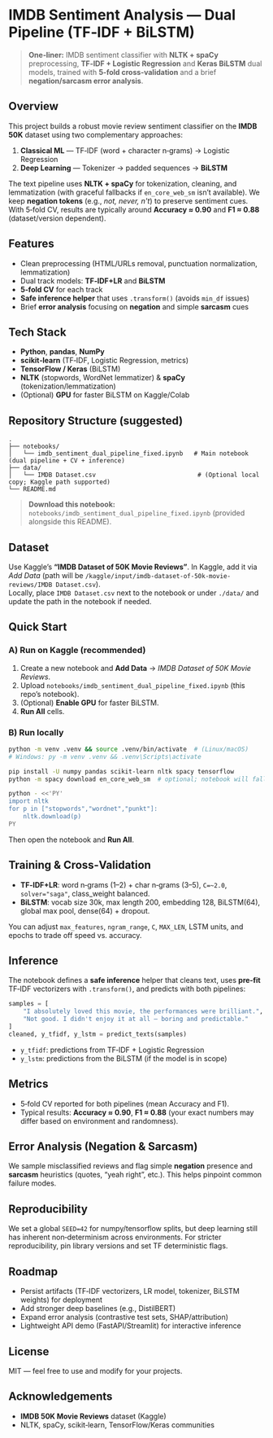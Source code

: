 # IMDB Sentiment Analysis — Dual Pipeline (TF‑IDF + BiLSTM)

> **One‑liner:** IMDB sentiment classifier with **NLTK + spaCy** preprocessing, **TF‑IDF + Logistic Regression** and **Keras BiLSTM** dual models, trained with **5‑fold cross‑validation** and a brief **negation/sarcasm error analysis**.

## Overview
This project builds a robust movie review sentiment classifier on the **IMDB 50K** dataset using two complementary approaches:
1. **Classical ML** — TF‑IDF (word + character n‑grams) → Logistic Regression  
2. **Deep Learning** — Tokenizer → padded sequences → **BiLSTM**

The text pipeline uses **NLTK + spaCy** for tokenization, cleaning, and lemmatization (with graceful fallbacks if `en_core_web_sm` isn’t available). We keep **negation tokens** (e.g., *not, never, n't*) to preserve sentiment cues.  
With 5‑fold CV, results are typically around **Accuracy ≈ 0.90** and **F1 ≈ 0.88** (dataset/version dependent).

## Features
- Clean preprocessing (HTML/URLs removal, punctuation normalization, lemmatization)
- Dual track models: **TF‑IDF+LR** and **BiLSTM**
- **5‑fold CV** for each track
- **Safe inference helper** that uses `.transform()` (avoids `min_df` issues)
- Brief **error analysis** focusing on **negation** and simple **sarcasm** cues

## Tech Stack
- **Python**, **pandas**, **NumPy**
- **scikit‑learn** (TF‑IDF, Logistic Regression, metrics)
- **TensorFlow / Keras** (BiLSTM)
- **NLTK** (stopwords, WordNet lemmatizer) & **spaCy** (tokenization/lemmatization)
- (Optional) **GPU** for faster BiLSTM on Kaggle/Colab

## Repository Structure (suggested)
```
.
├── notebooks/
│   └── imdb_sentiment_dual_pipeline_fixed.ipynb   # Main notebook (dual pipeline + CV + inference)
├── data/
│   └── IMDB Dataset.csv                            # (Optional local copy; Kaggle path supported)
└── README.md
```

> **Download this notebook:** `notebooks/imdb_sentiment_dual_pipeline_fixed.ipynb` (provided alongside this README).

## Dataset
Use Kaggle’s **“IMDB Dataset of 50K Movie Reviews”**. In Kaggle, add it via *Add Data* (path will be `/kaggle/input/imdb-dataset-of-50k-movie-reviews/IMDB Dataset.csv`).  
Locally, place `IMDB Dataset.csv` next to the notebook or under `./data/` and update the path in the notebook if needed.

## Quick Start

### A) Run on Kaggle (recommended)
1. Create a new notebook and **Add Data** → *IMDB Dataset of 50K Movie Reviews*.
2. Upload `notebooks/imdb_sentiment_dual_pipeline_fixed.ipynb` (this repo’s notebook).
3. (Optional) **Enable GPU** for faster BiLSTM.
4. **Run All** cells.

### B) Run locally
```bash
python -m venv .venv && source .venv/bin/activate  # (Linux/macOS)
# Windows: py -m venv .venv && .venv\Scripts\activate

pip install -U numpy pandas scikit-learn nltk spacy tensorflow
python -m spacy download en_core_web_sm  # optional; notebook will fallback if missing

python - <<'PY'
import nltk
for p in ["stopwords","wordnet","punkt"]:
    nltk.download(p)
PY
```

Then open the notebook and **Run All**.

## Training & Cross‑Validation
- **TF‑IDF+LR**: word n‑grams (1–2) + char n‑grams (3–5), `C=~2.0`, `solver="saga"`, class_weight balanced.
- **BiLSTM**: vocab size 30k, max length 200, embedding 128, BiLSTM(64), global max pool, dense(64) + dropout.

You can adjust `max_features`, `ngram_range`, `C`, `MAX_LEN`, LSTM units, and epochs to trade off speed vs. accuracy.

## Inference
The notebook defines a **safe inference** helper that cleans text, uses **pre‑fit** TF‑IDF vectorizers with `.transform()`, and predicts with both pipelines:

```python
samples = [
    "I absolutely loved this movie, the performances were brilliant.",
    "Not good. I didn't enjoy it at all — boring and predictable."
]
cleaned, y_tfidf, y_lstm = predict_texts(samples)
```

- `y_tfidf`: predictions from TF‑IDF + Logistic Regression
- `y_lstm`: predictions from the BiLSTM (if the model is in scope)

## Metrics
- 5‑fold CV reported for both pipelines (mean Accuracy and F1).  
- Typical results: **Accuracy ≈ 0.90**, **F1 ≈ 0.88** (your exact numbers may differ based on environment and randomness).

## Error Analysis (Negation & Sarcasm)
We sample misclassified reviews and flag simple **negation** presence and **sarcasm** heuristics (quotes, “yeah right”, etc.). This helps pinpoint common failure modes.

## Reproducibility
We set a global `SEED=42` for numpy/tensorflow splits, but deep learning still has inherent non‑determinism across environments. For stricter reproducibility, pin library versions and set TF deterministic flags.

## Roadmap
- Persist artifacts (TF‑IDF vectorizers, LR model, tokenizer, BiLSTM weights) for deployment
- Add stronger deep baselines (e.g., DistilBERT)
- Expand error analysis (contrastive test sets, SHAP/attribution)
- Lightweight API demo (FastAPI/Streamlit) for interactive inference

## License
MIT — feel free to use and modify for your projects.

## Acknowledgements
- **IMDB 50K Movie Reviews** dataset (Kaggle)
- NLTK, spaCy, scikit‑learn, TensorFlow/Keras communities
